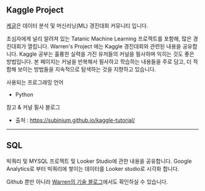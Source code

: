 ## Kaggle Project
[케글](https://www.kaggle.com/)은 데이터 분석 및 머신러닝(ML) 경진대회 커뮤니티 입니다.

초심자에게 널리 알려져 있는 Tatanic Machine Learning 프로젝트를 포함해, 많은 경진대회가 열립니다.
Warren's Project 에는 Kaggle 경진대회와 관련된 내용을 공유합니다.
Kaggle 공부는 훌륭한 실력을 가진 유저들의 커널을 필사하며 익히는 것도 좋은 방법입니다.
본 페이지는 커널을 반복해서 필사하고 학습하는 내용들을 주로 담고, 더 적합해 보이는 방법들을 지속적으로 탐색하는 것을 지향하고 있습니다.

사용되는 프로그래밍 언어
- Python

참고 & 커널 필사 블로그
- 출처 : https://subinium.github.io/kaggle-tutorial/

----
## SQL
빅쿼리 및 MYSQL 프로젝트 및 Looker Studio에 관한 내용을 공유합니다.
Google Analytics로 부터 빅쿼리에 쌓이는 데이터를 Looker studio로 시각화 합니다.

Github 뿐만 아니라 [Warren의 기술 블로그](https://warrenkim.io)에서도 확인하실 수 있습니다.
